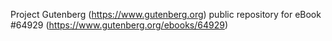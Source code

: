 Project Gutenberg (https://www.gutenberg.org) public repository for
eBook #64929 (https://www.gutenberg.org/ebooks/64929)
